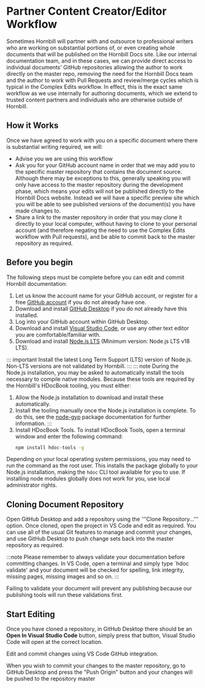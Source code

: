 # Partner Content Creator/Editor Workflow

Sometimes Hornbill will partner with and outsource to professional writers who are working on substantial portions of, or even creating whole documents that will be published on the Hornbill Docs site.  Like our internal documentation team, and in these cases, we can provide direct access to individual documents' GitHub repositories allowing the author to work directly on the master repo, removing the need for the Hornbill Docs team and the author to work with Pull Requests and review/merge cycles which is typical in the Complex Edits workflow.  In effect, this is the exact same workflow as we use internally for authoring documents, which we extend to trusted content partners and individuals who are otherwise outside of Hornbill.

## How it Works
Once we have agreed to work with you on a specific document where there is substantial writing required, we will:

* Advise you we are using this workflow
* Ask you for your GitHub account name in order that we may add you to the specific master repository that contains the document source. Although there may be exceptions to this, generally speaking you will only have access to the master repository during the development phase, which means your edits will not be published directly to the Hornbill Docs website.  Instead we will have a specific preview site which you will be able to see published versions of the document(s) you have made changes to. 
* Share a link to the master repository in order that you may clone it directly to your local computer, without having to clone to your personal account (and therefore negating the need to use the Complex Edits workflow with Pull requests), and be able to commit back to the master repository as required. 

## Before you begin
The following steps must be complete before you can edit and commit Hornbill documentation:
1. Let us know the account name for your GitHub account, or register for a free [GitHub account](https://github.com/signup) if you do not already have one.
2. Download and install [GitHub Desktop](https://desktop.github.com/) if you do not already have this installed. 
3. Log into your GitHub account within GitHub Desktop.
4. Download and install [Visual Studio Code](https://code.visualstudio.com/), or use any other text editor you are comfortable/familiar with.
5. Download and install [Node.js LTS](https://nodejs.org/en/) (Minimum version: Node.js LTS v18 LTS).

  ::: important
  Install the latest Long Term Support (LTS) version of Node.js. Non-LTS versions are not validated by Hornbill.
  ::: 
  ::: note
  During the Node.js installation, you may be asked to automatically install the tools necessary to compile native modules. Because these tools are required by the Hornbill's HDocBook tooling, you must either:
   1. Allow the Node.js installation to download and install these automatically.
   2. Install the tooling manually once the Node.js installation is complete. To do this, see the [node-gyp](https://www.npmjs.com/package/node-gyp)  package documentation for further information.
   :::
6.  Install HDocBook Tools. To install HDocBook Tools, open a terminal window and enter the following command: 
    ```bash
    npm install hdoc-tools -g
    ```
   Depending on your local operating system permissions, you may need to run the command as the root user. This installs the package globally to your Node.js installation, making the `hdoc` CLI tool available for you to use. If installing node modules globally does not work for you, use local administrator rights.

## Cloning Document Repository
Open GitHub Desktop and add a repository using the '''Clone Repository...''' option. Once cloned, open the project in VS Code and edit as required.  You can use all of the usual Git features to manage and commit your changes, and use GitHub Desktop to push change sets back into the master repository as required. 

:::note
Please remember to always validate your documentation before committing changes.  In VS Code, open a terminal and simply type `hdoc validate' and your document will be checked for spelling, link integrity, missing pages, missing images and so on. 
:::

Failing to validate your document will prevent any publishing because our publishing tools will run these validations first.  

## Start Editing
Once you have cloned a repository, in GitHub Desktop there should be an __Open In Visual Studio Code__ button, simply press that button, Visual Studio Code will open at the correct location. 

Edit and commit changes using VS Code GitHub integration.  

When you wish to commit your changes to the master repository, go to GitHub Desktop and press the "Push Origin" button and your changes will be pushed to the repository master 